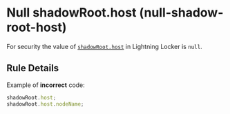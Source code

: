 # Null shadowRoot.host (null-shadow-root-host)

For security the value of [`shadowRoot.host`](https://developer.mozilla.org/en-US/docs/Web/API/ShadowRoot/host)
in Lightning Locker is `null`.

## Rule Details

Example of **incorrect** code:

<!-- eslint-disable no-undef, no-unused-expressions -->
```js
shadowRoot.host;
shadowRoot.host.nodeName;
```
